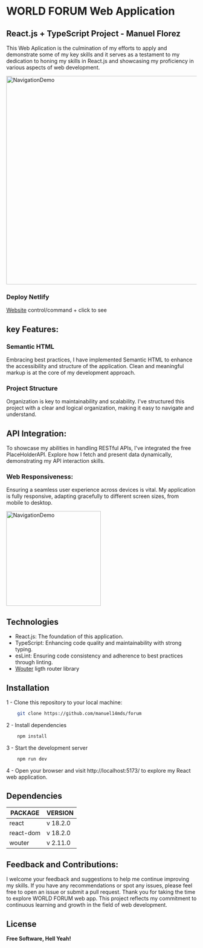 # WORLD FORUM Web Application
## React.js + TypeScript Project - Manuel Florez

This Web Aplication is the culmination of my efforts to apply and demonstrate some of my key skills and it serves as a testament to my dedication to honing my skills in React.js and showcasing my proficiency in various aspects of web development.

<img src="assets/sample/desktop-samplegif" alt="NavigationDemo" width="550"/>

### Deploy Netlify
[Website](https://github.com/molefrog/wouter) control/command + click to see

## key Features:
### Semantic HTML
Embracing best practices, I have implemented Semantic HTML to enhance the accessibility and structure of the application. Clean and meaningful markup is at the core of my development approach.

### Project Structure
Organization is key to maintainability and scalability. I've structured this project with a clear and logical organization, making it easy to navigate and understand.

## API Integration: 
To showcase my abilities in handling RESTful APIs, I've integrated the free PlaceHolderAPI. Explore how I fetch and present data dynamically, demonstrating my API interaction skills.

### Web Responsiveness: 
Ensuring a seamless user experience across devices is vital. My application is fully responsive, adapting gracefully to different screen sizes, from mobile to desktop.

<img src="assets/sample/mobile-samplegif" alt="NavigationDemo" width="250"/>




## Technologies
* React.js: The foundation of this application.
* TypeScript: Enhancing code quality and maintainability with strong typing.
* esLint: Ensuring code consistency and adherence to best practices through linting.
* [Wouter](https://github.com/molefrog/wouter) ligth router library
    

## Installation
1 - Clone this repository to your local machine:
```sh
    git clone https://github.com/manuel14mds/forum
```
2 - Install dependencies 
```sh
    npm install
```
3 - Start the development server
```sh
    npm run dev
```
4 - Open your browser and visit http://localhost:5173/ to explore my React web application.


## Dependencies

| PACKAGE  | VERSION |
| ------ | ------ |
| react | v 18.2.0 |
| react-dom | v 18.2.0 |
| wouter | v 2.11.0 |

## Feedback and Contributions:
I welcome your feedback and suggestions to help me continue improving my skills. If you have any recommendations or spot any issues, please feel free to open an issue or submit a pull request.
Thank you for taking the time to explore WORLD FORUM web app. This project reflects my commitment to continuous learning and growth in the field of web development.

## License
**Free Software, Hell Yeah!**